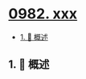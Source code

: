 # [0982. xxx](https://github.com/Tdahuyou/TNotes.leetcode/tree/main/notes/0982.%20xxx)

<!-- region:toc -->

- [1. 📝 概述](#1--概述)

<!-- endregion:toc -->

## 1. 📝 概述
